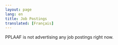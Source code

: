 ```yaml
---
layout: page
lang: en
title: Job Postings
translated: [Français]
---
```


PPLAAF is not advertising any job postings right now.
